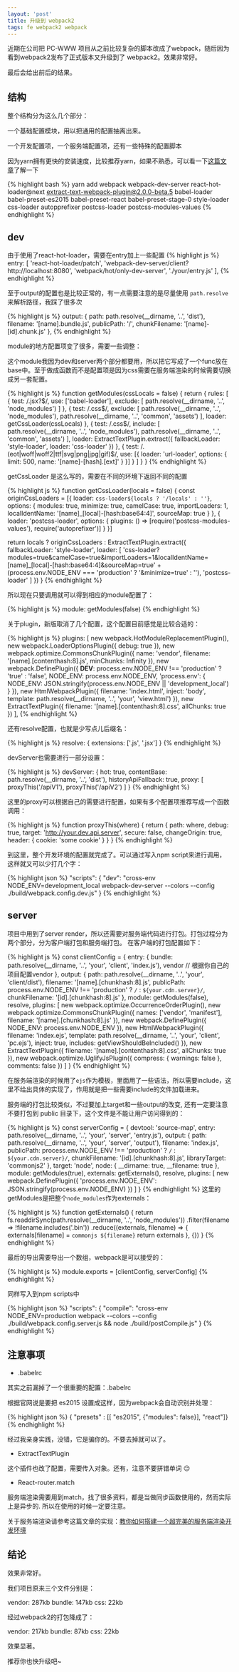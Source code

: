 ```yaml
---
layout: 'post'
title: 升级到 webpack2
tags: fe webpack2 webpack
---
```


近期在公司把 PC-WWW 项目从之前比较复杂的脚本改成了webpack，随后因为看到webpack2发布了正式版本又升级到了 webpack2。效果非常好。

最后会给出前后的结果。

## 结构

整个结构分为这么几个部分：

一个基础配置模块，用以把通用的配置抽离出来。

一个开发配置项，一个服务端配置项，还有一些特殊的配置脚本

因为yarn拥有更快的安装速度，比较推荐yarn，如果不熟悉，可以看一下[这篇文章](https://annatarhe.github.io/2016/10/12/translate-chinese-yarn-a-new-package-manager-for-javascript.html)了解一下

{% highlight bash %}
yarn add webpack webpack-dev-server react-hot-loader@next extract-text-webpack-plugin@2.0.0-beta.5 babel-loader babel-preset-es2015 babel-preset-react babel-preset-stage-0 style-loader css-loader autopprefixer postcss-loader postcss-modules-values
{% endhighlight %}

## dev

由于使用了react-hot-loader，需要在entry加上一些配置
{% highlight js %}
entry: [
    'react-hot-loader/patch',
    'webpack-dev-server/client?http://localhost:8080',
    'webpack/hot/only-dev-server',
    './your/entry.js'
],
{% endhighlight %}

至于output的配置也是比较正常的，有一点需要注意的是尽量使用 `path.resolve` 来解析路径，我踩了很多次

{% highlight js %}
output: {
    path: path.resolve(__dirname, '..', 'dist'),
    filename: '[name].bundle.js',
    publicPath: '/',
    chunkFilename: '[name]-[id].chunk.js'
},
{% endhighlight %}

module的地方配置项变了很多，需要一些调整：

这个module我因为dev和server两个部分都要用，所以把它写成了一个func放在base中。至于做成函数而不是配置项是因为css需要在服务端渲染的时候需要切换成另一套配置。

{% highlight js %}
function getModules(cssLocals = false) {
  return {
    rules: [
      {
        test: /\.jsx?$/,
        use: ['babel-loader'],
        exclude: [
          path.resolve(__dirname, '..', 'node_modules')
        ]
      },
      {
        test: /\.css$/,
        exclude: [
          path.resolve(__dirname, '..', 'node_modules'),
          path.resolve(__dirname, '..', 'common', 'assets')
        ],
        loader: getCssLoader(cssLocals)
      },
      {
        test: /\.css$/,
        include: [
          path.resolve(__dirname, '..', 'node_modules'),
          path.resolve(__dirname, '..', 'common', 'assets')
        ],
        loader: ExtractTextPlugin.extract({
          fallbackLoader: 'style-loader',
          loader: 'css-loader'
        })
      },
      {
        test: /\.(eot|woff|woff2|ttf|svg|png|jpg|gif)$/,
        use: [{
          loader: 'url-loader',
          options: {
            limit: 500,
            name: '[name]-[hash].[ext]'
          }
        }]
      }
    ]
  }
}
{% endhighlight %}

getCssLoader 是这么写的，需要在不同的环境下返回不同的配置

{% highlight js %}
function getCssLoader(locals = false) {
  const originCssLoaders = [{
    loader: `css-loader${locals ? '/locals' : ''}`,
    options: {
      modules: true,
      minimize: true,
      camelCase: true,
      importLoaders: 1,
      localIdentName: '[name]_[local]-[hash:base64:4]',
      sourceMap: true
    }
  }, {
    loader: 'postcss-loader',
    options: {
      plugins: () => [require('postcss-modules-values'), require('autoprefixer')]
    }
  }]

  return locals ? originCssLoaders : ExtractTextPlugin.extract({
    fallbackLoader: 'style-loader',
    loader: [
      'css-loader?modules=true&camelCase=true&importLoaders=1&localIdentName=[name]_[local]-[hash:base64:4]&sourceMap=true' + (process.env.NODE_ENV === 'production' ? '&minimize=true' : ''),
      'postcss-loader'
    ]
  })
}
{% endhighlight %}

所以现在只要调用就可以得到相应的module配置了：

{% highlight js %}
module: getModules(false)
{% endhighlight %}

关于plugin，新版取消了几个配置，这个配置目前感觉是比较合适的：

{% highlight js %}
  plugins: [
    new webpack.HotModuleReplacementPlugin(),
    new webpack.LoaderOptionsPlugin({
      debug: true
    }),
    new webpack.optimize.CommonsChunkPlugin({
      name: 'vendor',
      filename: '[name].[contenthash:8].js',
      minChunks: Infinity
    }),
    new webpack.DefinePlugin({
      __DEV__: process.env.NODE_ENV !== 'production' ? 'true' : 'false',
      NODE_ENV: process.env.NODE_ENV,
      'process.env': {
        NODE_ENV: JSON.stringify(process.env.NODE_ENV || 'development_local')
      }
    }),
    new HtmlWebpackPlugin({
      filename: 'index.html',
      inject: 'body',
      template: path.resolve(__dirname, '..', 'your', 'view.html')
    }),
    new ExtractTextPlugin({
      filename: '[name].[contenthash:8].css',
      allChunks: true
    })
  ],
{% endhighlight %}

还有resolve配置，也就是少写点儿后缀名：

{% highlight js %}
resolve: {
    extensions: ['.js', '.jsx']
}
{% endhighlight %}

devServer也需要进行一部分设置：

{% highlight js %}
devServer: {
    hot: true,
    contentBase: path.resolve(__dirname, '..', 'dist'),
    historyApiFallback: true,
    proxy: [
        proxyThis('/apiV1'),
        proxyThis('/apiV2')
    ]
}
{% endhighlight %}

这里的proxy可以根据自己的需要进行配置，如果有多个配置项推荐写成一个函数调用：

{% highlight js %}
function proxyThis(where) {
  return {
    path: where,
    debug: true,
    target: 'http://your.dev.api.server',
    secure: false,
    changeOrigin: true,
    header: {
      cookie: 'some cookie'
    }
  }
}
{% endhighlight %}

到这里，整个开发环境的配置就完成了。可以通过写入npm script来进行调用，这样就又可以少打几个字：

{% highlight json %}
"scripts": {
    "dev": "cross-env NODE_ENV=development_local webpack-dev-server --colors --config ./build/webpack.config.dev.js"
}
{% endhighlight %}

## server

项目中用到了server render，所以还需要对服务端代码进行打包。打包过程分为两个部分，分为客户端打包和服务端打包。
在客户端的打包配置如下：

{% highlight js %}
const clientConfig = {
  entry: {
    bundle: path.resolve(__dirname, '..', 'your', 'client', 'index.js'),
    vendor // 根据你自己的项目配置vendor
  },
  output: {
    path: path.resolve(__dirname, '..', 'your', 'client/dist'),
    filename: '[name].[chunkhash:8].js',
    publicPath: process.env.NODE_ENV !== 'production' ?
      `/` : `${your.cdn.server}/`,
    chunkFilename: '[id].[chunkhash:8].js'
  },
  module: getModules(false),
  resolve,
  plugins: [
    new webpack.optimize.OccurrenceOrderPlugin(),
    new webpack.optimize.CommonsChunkPlugin({
      names: ['vendor', 'manifest'],
      filename: '[name].[chunkhash:8].js'
    }),
    new webpack.DefinePlugin({
      NODE_ENV: process.env.NODE_ENV
    }),
    new HtmlWebpackPlugin({
      filename: 'index.ejs',
      template: path.resolve(__dirname, '..', 'your', 'client', 'pc.ejs'),
      inject: true,
      includes: getViewShouldBeIncluded()
    }),
    new ExtractTextPlugin({
      filename: '[name].[contenthash:8].css',
      allChunks: true
    }),
    new webpack.optimize.UglifyJsPlugin({
      compress: {
        warnings: false
      },
      comments: false
    })
  ]
}
{% endhighlight %}

在服务端渲染的时候用了`ejs`作为模板，里面用了一些语法，所以需要include，这里不给出具体的实现了，作用就是把一些需要include的文件加载进来。

服务端的打包比较类似，不过要加上target和一些output的改变, 还有一定要注意不要打包到 public 目录下，这个文件是不能让用户访问得到的：

{% highlight js %}
const serverConfig = {
  devtool: 'source-map',
  entry: path.resolve(__dirname, '..', 'your', 'server', 'entry.js'),
  output: {
    path: path.resolve(__dirname, '..', 'your', 'server', 'output'),
    filename: 'index.js',
    publicPath: process.env.NODE_ENV !== 'production' ?
    `/` : `${your.cdn.server}/`,
    chunkFilename: '[id].[chunkhash:8].js',
    libraryTarget: 'commonjs2'
  },
  target: 'node',
  node: {
    __dirname: true,
    __filename: true
  },
  module: getModules(true),
  externals: getExternals(),
  resolve,
  plugins: [
    new webpack.DefinePlugin({ 'process.env.NODE_ENV': JSON.stringify(process.env.NODE_ENV) })
  ]
}
{% endhighlight %}
这里的getModules是把整个`node_modules`作为externals：

{% highlight js %}
function getExternals() {
  return fs.readdirSync(path.resolve(__dirname, '..', 'node_modules'))
    .filter(filename => !filename.includes('.bin'))
    .reduce((externals, filename) => {
      externals[filename] = `commonjs ${filename}`
      return externals
    }, {})
}
{% endhighlight %}

最后的导出需要导出一个数组，webpack是可以接受的：

{% highlight js %}
module.exports = [clientConfig, serverConfig]
{% endhighlight %}

同样写入到npm scripts中

{% highlight json %}
"scripts": {
    "compile": "cross-env NODE_ENV=production webpack --colors --config ./build/webpack.config.server.js && node ./build/postCompile.js"
}
{% endhighlight %}

## 注意事项

* .babelrc

其实之前漏掉了一个很重要的配置：.babelrc

根据官网说是要把 es2015 设置成这样，因为webpack会自动识别并处理：

{% highlight json %}
{ "presets" : [[ "es2015", {"modules": false}], "react"]}
{% endhighlight %}

经过我亲身实践，没错，它是骗你的。不要去掉就可以了。

* ExtractTextPlugin

这个插件也改了配置，需要传入对象。还有，注意不要拼错单词 😑

* React-router.match

服务端渲染需要用到match，找了很多资料，都是当做同步函数使用的，然而实际上是异步的. 所以在使用的时候一定要注意。

关于服务端渲染请参考这篇文章的实现：[教你如何搭建一个超完美的服务端渲染开发环境](http://www.jianshu.com/p/0ecd727107bb)

## 结论

效果非常好。

我们项目原来三个文件分别是：

vendor: 287kb
bundle: 147kb
css: 22kb

经过webpack2的打包降成了：

vendor: 217kb
bundle: 87kb
css: 22kb

效果显著。

推荐你也快升级吧~

